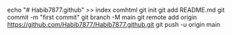 echo "# Habib7877.github" >> index  comhtml
git init
git add README.md
git commit -m "first commit"
git branch -M main
git remote add origin https://github.com/Habib7877/Habib7877.github.git
git push -u origin main
